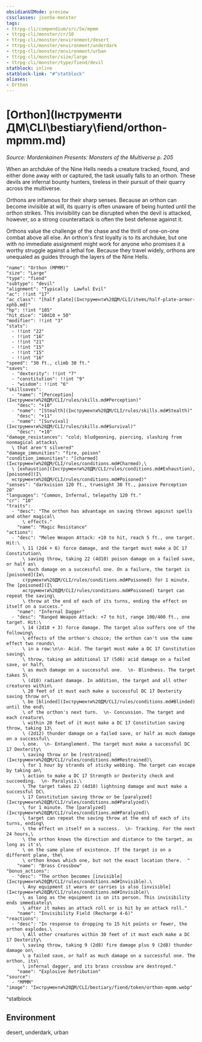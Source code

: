 ```yaml
---
obsidianUIMode: preview
cssclasses: json5e-monster
tags:
- ttrpg-cli/compendium/src/5e/mpmm
- ttrpg-cli/monster/cr/10
- ttrpg-cli/monster/environment/desert
- ttrpg-cli/monster/environment/underdark
- ttrpg-cli/monster/environment/urban
- ttrpg-cli/monster/size/large
- ttrpg-cli/monster/type/fiend/devil
statblock: inline
statblock-link: "#^statblock"
aliases:
- Orthon
---
```

# [Orthon](Інструменти ДМ\CLI\bestiary\fiend/orthon-mpmm.md)
*Source: Mordenkainen Presents: Monsters of the Multiverse p. 205*  

When an archduke of the Nine Hells needs a creature tracked, found, and either done away with or captured, the task usually falls to an orthon. These devils are infernal bounty hunters, tireless in their pursuit of their quarry across the multiverse.

Orthons are infamous for their sharp senses. Because an orthon can become invisible at will, its quarry is often unaware of being hunted until the orthon strikes. This invisibility can be disrupted when the devil is attacked, however, so a strong counterattack is often the best defense against it.

Orthons value the challenge of the chase and the thrill of one-on-one combat above all else. An orthon's first loyalty is to its archduke, but one with no immediate assignment might work for anyone who promises it a worthy struggle against a lethal foe. Because they travel widely, orthons are unequaled as guides through the layers of the Nine Hells.

```statblock
"name": "Orthon (MPMM)"
"size": "Large"
"type": "fiend"
"subtype": "devil"
"alignment": "Typically  Lawful Evil"
"ac": !!int "17"
"ac_class": "[half plate](Інструменти%20ДМ/CLI/items/half-plate-armor-xphb.md)"
"hp": !!int "105"
"hit_dice": "10d10 + 50"
"modifier": !!int "3"
"stats":
  - !!int "22"
  - !!int "16"
  - !!int "21"
  - !!int "15"
  - !!int "15"
  - !!int "16"
"speed": "30 ft., climb 30 ft."
"saves":
  - "dexterity": !!int "7"
  - "constitution": !!int "9"
  - "wisdom": !!int "6"
"skillsaves":
  - "name": "[Perception](Інструменти%20ДМ/CLI/rules/skills.md#Perception)"
    "desc": "+10"
  - "name": "[Stealth](Інструменти%20ДМ/CLI/rules/skills.md#Stealth)"
    "desc": "+11"
  - "name": "[Survival](Інструменти%20ДМ/CLI/rules/skills.md#Survival)"
    "desc": "+10"
"damage_resistances": "cold; bludgeoning, piercing, slashing from nonmagical attacks\
  \ that aren't silvered"
"damage_immunities": "fire, poison"
"condition_immunities": "[charmed](Інструменти%20ДМ/CLI/rules/conditions.md#Charmed),\
  \ [exhaustion](Інструменти%20ДМ/CLI/rules/conditions.md#Exhaustion), [poisoned](І\
  нструменти%20ДМ/CLI/rules/conditions.md#Poisoned)"
"senses": "darkvision 120 ft., truesight 30 ft., passive Perception 20"
"languages": "Common, Infernal, telepathy 120 ft."
"cr": "10"
"traits":
  - "desc": "The orthon has advantage on saving throws against spells and other magical\
      \ effects."
    "name": "Magic Resistance"
"actions":
  - "desc": "Melee Weapon Attack: +10 to hit, reach 5 ft., one target. Hit:\
      \ 11 (2d4 + 6) force damage, and the target must make a DC 17 Constitution\
      \ saving throw, taking 22 (4d10) poison damage on a failed save, or half as\
      \ much damage on a successful one. On a failure, the target is [poisoned](Ін\
      струменти%20ДМ/CLI/rules/conditions.md#Poisoned) for 1 minute. The [poisoned](І\
      нструменти%20ДМ/CLI/rules/conditions.md#Poisoned) target can repeat the saving\
      \ throw at the end of each of its turns, ending the effect on itself on a success."
    "name": "Infernal Dagger"
  - "desc": "Ranged Weapon Attack: +7 to hit, range 100/400 ft., one target. Hit:\
      \ 14 (2d10 + 3) force damage. The target also suffers one of the following\
      \ effects of the orthon's choice; the orthon can't use the same effect two rounds\
      \ in a row:\n\n- Acid. The target must make a DC 17 Constitution saving\
      \ throw, taking an additional 17 (5d6) acid damage on a failed save, or half\
      \ as much damage on a successful one.  \n- Blindness. The target takes 5\
      \ (d10) radiant damage. In addition, the target and all other creatures within\
      \ 20 feet of it must each make a successful DC 17 Dexterity saving throw or\
      \ be [blinded](Інструменти%20ДМ/CLI/rules/conditions.md#Blinded) until the end\
      \ of the orthon's next turn.  \n- Concussion. The target and each creature\
      \ within 20 feet of it must make a DC 17 Constitution saving throw, taking 13\
      \ (2d12) thunder damage on a failed save, or half as much damage on a successful\
      \ one.  \n- Entanglement. The target must make a successful DC 17 Dexterity\
      \ saving throw or be [restrained](Інструменти%20ДМ/CLI/rules/conditions.md#Restrained)\
      \ for 1 hour by strands of sticky webbing. The target can escape by taking an\
      \ action to make a DC 17 Strength or Dexterity check and succeeding.  \n- Paralysis.\
      \ The target takes 22 (4d10) lightning damage and must make a successful DC\
      \ 17 Constitution saving throw or be [paralyzed](Інструменти%20ДМ/CLI/rules/conditions.md#Paralyzed)\
      \ for 1 minute. The [paralyzed](Інструменти%20ДМ/CLI/rules/conditions.md#Paralyzed)\
      \ target can repeat the saving throw at the end of each of its turns, ending\
      \ the effect on itself on a success.  \n- Tracking. For the next 24 hours,\
      \ the orthon knows the direction and distance to the target, as long as it's\
      \ on the same plane of existence. If the target is on a different plane, the\
      \ orthon knows which one, but not the exact location there.  "
    "name": "Brass Crossbow"
"bonus_actions":
  - "desc": "The orthon becomes [invisible](Інструменти%20ДМ/CLI/rules/conditions.md#Invisible).\
      \ Any equipment it wears or carries is also [invisible](Інструменти%20ДМ/CLI/rules/conditions.md#Invisible)\
      \ as long as the equipment is on its person. This invisibility ends immediately\
      \ after it makes an attack roll or is hit by an attack roll."
    "name": "Invisibility Field (Recharge 4-6)"
"reactions":
  - "desc": "In response to dropping to 15 hit points or fewer, the orthon explodes.\
      \ All other creatures within 30 feet of it must each make a DC 17 Dexterity\
      \ saving throw, taking 9 (2d8) fire damage plus 9 (2d8) thunder damage on\
      \ a failed save, or half as much damage on a successful one. The orthon, its\
      \ infernal dagger, and its brass crossbow are destroyed."
    "name": "Explosive Retribution"
"source":
  - "MPMM"
"image": "Інструменти%20ДМ/CLI/bestiary/fiend/token/orthon-mpmm.webp"
```
^statblock

## Environment

desert, underdark, urban
